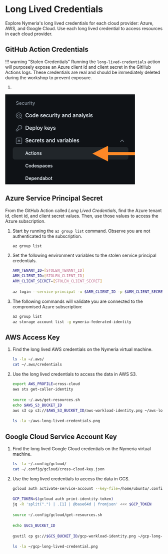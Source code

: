 # Long Lived Credentials

Explore Nymeria's long lived credentials for each cloud provider: Azure, AWS, and Google Cloud. Use each long lived credential to access resources in each cloud provider.

## GitHub Action Credentials

!!! warning "Stolen Credentials"
    Running the `long-lived-credentials` action will purposely expose an Azure client id and client secret in the GitHub Actions logs. These credentials are real and should be immediately deleted during the workshop to prevent exposure.

1. 

![](./img/gh-secret-actions.png)

## Azure Service Principal Secret

From the GitHub Action called *Long Lived Credentials*, find the Azure tenant id, client id, and client secret values. Then, use those values to access the Azure subscription.

1. Start by running the `az group list` command. Observe you are not authenticated to the subscription.

    ```bash
    az group list
    ```

1. Set the following environment variables to the stolen service principal credentials.

    ```bash
    ARM_TENANT_ID=[STOLEN_TENANT_ID]
    ARM_CLIENT_ID=[STOLEN_CLIENT_ID]
    ARM_CLIENT_SECRET=[STOLEN_CLIENT_SECRET]

    az login --service-principal -u $ARM_CLIENT_ID -p $ARM_CLIENT_SECRET --tenant $ARM_TENANT_ID
    ```

1. The following commands will validate you are connected to the compromised Azure subscription:

    ```bash
    az group list
    az storage account list -g nymeria-federated-identity
    ```

## AWS Access Key

1. Find the long lived AWS credentials on the Nymeria virtual machine.

    ```bash
    ls -la ~/.aws/
    cat ~/.aws/credentials
    ```

1. Use the long lived credentials to access the data in AWS S3.

    ```bash
    export AWS_PROFILE=cross-cloud
    aws sts get-caller-identity

    source ~/.aws/get-resources.sh 
    echo $AWS_S3_BUCKET_ID
    aws s3 cp s3://$AWS_S3_BUCKET_ID/aws-workload-identity.png ~/aws-long-lived-credentials.png

    ls -la ~/aws-long-lived-credentials.png
    ```

## Google Cloud Service Account Key

1. Find the long lived Google Cloud credentials on the Nymeria virtual machine.

    ```bash
    ls -la ~/.config/gcloud/
    cat ~/.config/gcloud/cross-cloud-key.json
    ```

1. Use the long lived credentials to access the data in GCS.

    ```bash
    gcloud auth activate-service-account --key-file=/home/ubuntu/.config/gcloud/cross-cloud-key.json

    GCP_TOKEN=$(gcloud auth print-identity-token)
    jq -R 'split(".") | .[1] | @base64d | fromjson' <<< $GCP_TOKEN

    source ~/.config/gcloud/get-resources.sh

    echo $GCS_BUCKET_ID

    gsutil cp gs://$GCS_BUCKET_ID/gcp-workload-identity.png ~/gcp-long-lived-credential.png

    ls -la ~/gcp-long-lived-credential.png
    ```
